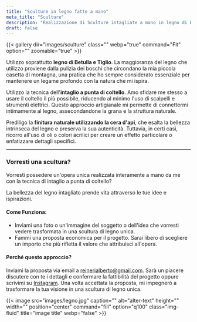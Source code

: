 ```yaml
---
title: "Sculture in legno fatte a mano"
meta_title: "Sculture"
description: "Realizzazione di Sculture intagliate a mano in legno di Betulla e Tiglio"
draft: false
---
```


{{< gallery dir="images/sculture" class="" webp="true" command="Fit" option="" zoomable="true" >}}

Utilizzo soprattutto **legno di Betulla e Tiglio**. La maggioranza del legno che utilizzo proviene dalla pulizia dei boschi che circondano la mia piccola casetta di montagna, una pratica che ho sempre considerato essenziale per mantenere un legame profondo con la natura che mi ispira.

Utilizzo la tecnica dell'**intaglio a punta di coltello**. Amo sfidare me stesso a usare il coltello il più possibile, riducendo al minimo l'uso di scalpelli e strumenti elettrici. Questo approccio artigianale mi permette di connettermi intimamente al legno, assecondandone la grana e la struttura naturale.

Prediligo la **finitura naturale utilizzando la cera d'api**, che esalta la bellezza intrinseca del legno e preserva la sua autenticità. Tuttavia, in certi casi, ricorro all'uso di oli o colori acrilici per creare un effetto particolare o enfatizzare dettagli specifici.

---

### Vorresti una scultura?
Vorresti possedere un'opera unica realizzata interamente a mano da me con la tecnica di intaglio a punta di coltello?

La bellezza del legno intagliato prende vita attraverso le tue idee e ispirazioni.

#### Come Funziona:
- Inviami una foto o un'immagine del soggetto o dell'idea che vorresti vedere trasformata in una scultura di legno unica.
- Fammi una proposta economica per il progetto. Sarai libero di scegliere un importo che più rifletta il valore che attribuisci all'opera.

#### Perché questo approccio?

Inviami la  proposta via email a [reinerialberto@gmail.com](mailto:reinerialberto@gmail.com).
Sarà un piacere discutere con te i dettagli e confermare la fattibilità del progetto oppure scrivimi su [Instagram](https://www.instagram.com/albyrei/?hl=it).
Una volta accettata la proposta, mi impegnerò a trasformare la tua visione in una scultura di legno unica.

{{< image src="images/legno.jpg" caption="" alt="alter-text" height="" width="" position="center" command="fill" option="q100" class="img-fluid" title="image title"  webp="false" >}}
